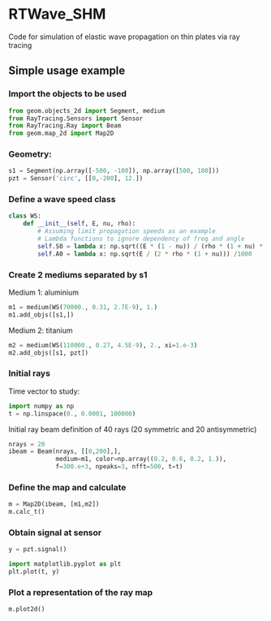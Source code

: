 # RTWave_SHM
Code for simulation of elastic wave propagation on thin plates via ray tracing

## Simple usage example

### Import the objects to be used
```python
from geom.objects_2d import Segment, medium
from RayTracing.Sensors import Sensor
from RayTracing.Ray import Beam
from geom.map_2d import Map2D
```

### Geometry:
```python
s1 = Segment(np.array([-500, -100]), np.array([500, 100]))
pzt = Sensor('circ', [[0,-200], 12.])
```

### Define a wave speed class
```python
class WS:
    def __init__(self, E, nu, rho):
        # Assuming limit propagation speeds as an example
        # Lambda functions to ignore dependency of freq and angle
        self.S0 = lambda x: np.sqrt((E * (1 - nu)) / (rho * (1 + nu) * (1 - 2 * nu))) /1000
        self.A0 = lambda x: np.sqrt(E / (2 * rho * (1 + nu))) /1000
```

### Create 2 mediums separated by s1
Medium 1: aluminium
```python
m1 = medium(WS(70000., 0.31, 2.7E-9), 1.)
m1.add_objs([s1,])
```
Medium 2: titanium
```python
m2 = medium(WS(110000., 0.27, 4.5E-9), 2., xi=1.e-3)
m2.add_objs([s1, pzt])
```

### Initial rays
Time vector to study:
```python
import numpy as np
t = np.linspace(0., 0.0001, 100000)
```
Initial ray beam definition of 40 rays (20 symmetric and 20 antisymmetric)
```python
nrays = 20
ibeam = Beam(nrays, [[0,200],],
             medium=m1, color=np.array((0.2, 0.6, 0.2, 1.)),
             f=300.e+3, npeaks=3, nfft=500, t=t)
```

### Define the map and calculate
```python
m = Map2D(ibeam, [m1,m2])
m.calc_t()
```

### Obtain signal at sensor
```python
y = pzt.signal()

import matplotlib.pyplot as plt
plt.plot(t, y)
```

### Plot a representation of the ray map
```python
m.plot2d()
```
